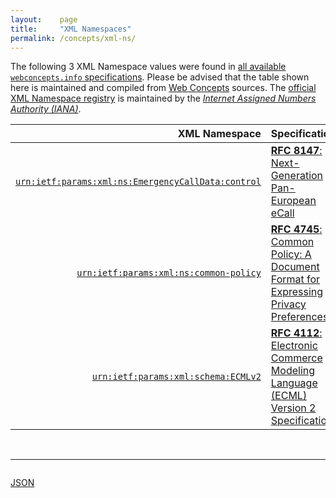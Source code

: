 ```yaml
---
layout:    page
title:     "XML Namespaces"
permalink: /concepts/xml-ns/
---
```




The following 3 XML Namespace values were found in [all available `webconcepts.info` specifications](/specs). Please be advised that the table shown here is maintained and compiled from [Web Concepts](/) sources. The [official XML Namespace registry](https://www.iana.org/assignments/xml-registry/xml-registry.xhtml#ns) is maintained by the [*Internet Assigned Numbers Authority (IANA)*](http://www.iana.org/).

XML Namespace | Specification
-------: | :-------
[`urn:ietf:params:xml:ns:EmergencyCallData:control`](/concepts/xml-ns/urn:ietf:params:xml:ns:EmergencyCallData:control "This document defines a block of metadata/control data as an XML structure containing elements used for eCall and other related emergency call systems and extension points. The control block is an XML data structure allowing for acknowledgments, requests, and capabilities information. It is carried in a body part with a specific MIME media type.") | [**RFC 8147**: Next-Generation Pan-European eCall](/specs/IETF/RFC/8147 "This document describes how to use IP-based emergency services mechanisms to support the next generation of the Pan-European in-vehicle emergency call service defined under the eSafety initiative of the European Commission (generally referred to as &#34;eCall&#34;). eCall is a standardized and mandated system for a special form of emergency calls placed by vehicles, providing real-time communications and an integrated set of related data. This document also registers MIME media types and an Emergency Call Data Type for the eCall vehicle data and metadata/control data, and an INFO package to enable carrying this data in SIP INFO requests. Although this specification is designed to meet the requirements of next-generation Pan-European eCall (NG-eCall), it is specified generically such that the technology can be reused or extended to suit requirements across jurisdictions.")
[`urn:ietf:params:xml:ns:common-policy`](/concepts/xml-ns/urn:ietf:params:xml:ns:common-policy "This document defines a framework for authorization policies controlling access to application-specific data. This framework combines common location- and presence-specific authorization aspects. An XML schema specifies the language in which common policy rules are represented. The common policy framework can be extended to other application domains.") | [**RFC 4745**: Common Policy: A Document Format for Expressing Privacy Preferences](/specs/IETF/RFC/4745 "This document defines a framework for authorization policies controlling access to application-specific data. This framework combines common location- and presence-specific authorization aspects. An XML schema specifies the language in which common policy rules are represented. The common policy framework can be extended to other application domains.")
[`urn:ietf:params:xml:schema:ECMLv2`](/concepts/xml-ns/urn:ietf:params:xml:schema:ECMLv2 "ECML (Electronic Commerce Modeling Language) provides a set of hierarchical payment-oriented data structures that will enable automated software, including electronic wallets from multiple vendors, to supply and query for needed data in a more uniform manner.") | [**RFC 4112**: Electronic Commerce Modeling Language (ECML) Version 2 Specification](/specs/IETF/RFC/4112 "Electronic commerce frequently requires a substantial exchange of information in order to complete a purchase or other transaction, especially the first time the parties communicate. A standard set of hierarchically-organized payment-related information field names in an XML syntax is defined so that this task can be more easily automated. This is the second version of an Electronic Commerce Modeling Language (ECML) and is intended to meet the requirements of RFC 3505.")

<br/>
<hr/>

<p style="float : left"><a href="../xml-ns.json" title="JSON representing all values for this Web Concept">JSON</a></p>
